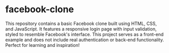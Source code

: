 # facebook-clone
This repository contains a basic Facebook clone built using HTML, CSS, and JavaScript. It features a responsive login page with input validation, styled to resemble Facebook's interface. This project serves as a front-end example and does not include real authentication or back-end functionality. Perfect for learning and inspiration!
